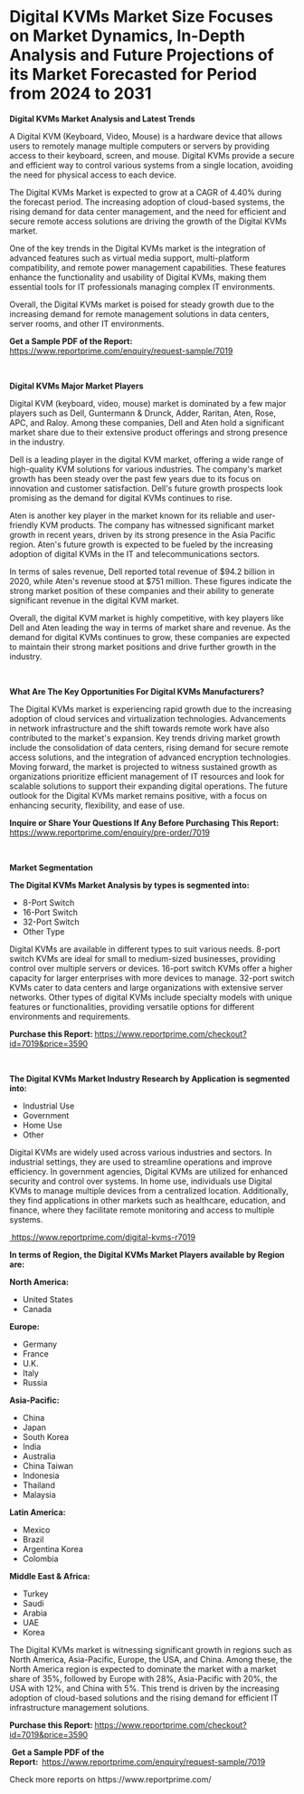 <p><h1>Digital KVMs Market Size Focuses on Market Dynamics, In-Depth Analysis and Future Projections of its Market Forecasted for Period from 2024 to 2031</h1></p><p><strong>Digital KVMs Market Analysis and Latest Trends</strong></p>
<p><p>A Digital KVM (Keyboard, Video, Mouse) is a hardware device that allows users to remotely manage multiple computers or servers by providing access to their keyboard, screen, and mouse. Digital KVMs provide a secure and efficient way to control various systems from a single location, avoiding the need for physical access to each device.</p><p>The Digital KVMs Market is expected to grow at a CAGR of 4.40% during the forecast period. The increasing adoption of cloud-based systems, the rising demand for data center management, and the need for efficient and secure remote access solutions are driving the growth of the Digital KVMs market.</p><p>One of the key trends in the Digital KVMs market is the integration of advanced features such as virtual media support, multi-platform compatibility, and remote power management capabilities. These features enhance the functionality and usability of Digital KVMs, making them essential tools for IT professionals managing complex IT environments.</p><p>Overall, the Digital KVMs market is poised for steady growth due to the increasing demand for remote management solutions in data centers, server rooms, and other IT environments.</p></p>
<p><strong>Get a Sample PDF of the Report:&nbsp;</strong> <a href="https://www.reportprime.com/enquiry/request-sample/7019">https://www.reportprime.com/enquiry/request-sample/7019</a></p>
<p>&nbsp;</p>
<p><strong>Digital KVMs Major Market Players</strong></p>
<p><p>Digital KVM (keyboard, video, mouse) market is dominated by a few major players such as Dell, Guntermann & Drunck, Adder, Raritan, Aten, Rose, APC, and Raloy. Among these companies, Dell and Aten hold a significant market share due to their extensive product offerings and strong presence in the industry.</p><p>Dell is a leading player in the digital KVM market, offering a wide range of high-quality KVM solutions for various industries. The company's market growth has been steady over the past few years due to its focus on innovation and customer satisfaction. Dell's future growth prospects look promising as the demand for digital KVMs continues to rise.</p><p>Aten is another key player in the market known for its reliable and user-friendly KVM products. The company has witnessed significant market growth in recent years, driven by its strong presence in the Asia Pacific region. Aten's future growth is expected to be fueled by the increasing adoption of digital KVMs in the IT and telecommunications sectors.</p><p>In terms of sales revenue, Dell reported total revenue of $94.2 billion in 2020, while Aten's revenue stood at $751 million. These figures indicate the strong market position of these companies and their ability to generate significant revenue in the digital KVM market.</p><p>Overall, the digital KVM market is highly competitive, with key players like Dell and Aten leading the way in terms of market share and revenue. As the demand for digital KVMs continues to grow, these companies are expected to maintain their strong market positions and drive further growth in the industry.</p></p>
<p>&nbsp;</p>
<p><strong>What Are The Key Opportunities For Digital KVMs Manufacturers?</strong></p>
<p><p>The Digital KVMs market is experiencing rapid growth due to the increasing adoption of cloud services and virtualization technologies. Advancements in network infrastructure and the shift towards remote work have also contributed to the market's expansion. Key trends driving market growth include the consolidation of data centers, rising demand for secure remote access solutions, and the integration of advanced encryption technologies. Moving forward, the market is projected to witness sustained growth as organizations prioritize efficient management of IT resources and look for scalable solutions to support their expanding digital operations. The future outlook for the Digital KVMs market remains positive, with a focus on enhancing security, flexibility, and ease of use.</p></p>
<p><strong>Inquire or Share Your Questions If Any Before Purchasing This Report:</strong> <a href="https://www.reportprime.com/enquiry/pre-order/7019">https://www.reportprime.com/enquiry/pre-order/7019</a></p>
<p>&nbsp;</p>
<p><strong>Market Segmentation</strong></p>
<p><strong>The Digital KVMs Market Analysis by types is segmented into:</strong></p>
<p><ul><li>8-Port Switch</li><li>16-Port Switch</li><li>32-Port Switch</li><li>Other Type</li></ul></p>
<p><p>Digital KVMs are available in different types to suit various needs. 8-port switch KVMs are ideal for small to medium-sized businesses, providing control over multiple servers or devices. 16-port switch KVMs offer a higher capacity for larger enterprises with more devices to manage. 32-port switch KVMs cater to data centers and large organizations with extensive server networks. Other types of digital KVMs include specialty models with unique features or functionalities, providing versatile options for different environments and requirements.</p></p>
<p><strong>Purchase this Report:&nbsp;</strong><a href="https://www.reportprime.com/checkout?id=7019&price=3590">https://www.reportprime.com/checkout?id=7019&price=3590</a></p>
<p>&nbsp;</p>
<p><strong>The Digital KVMs Market Industry Research by Application is segmented into:</strong></p>
<p><ul><li>Industrial Use</li><li>Government</li><li>Home Use</li><li>Other</li></ul></p>
<p><p>Digital KVMs are widely used across various industries and sectors. In industrial settings, they are used to streamline operations and improve efficiency. In government agencies, Digital KVMs are utilized for enhanced security and control over systems. In home use, individuals use Digital KVMs to manage multiple devices from a centralized location. Additionally, they find applications in other markets such as healthcare, education, and finance, where they facilitate remote monitoring and access to multiple systems.</p></p>
<p><a href="https://www.reportprime.com/digital-kvms-r7019">&nbsp;https://www.reportprime.com/digital-kvms-r7019</a></p>
<p><strong>In terms of Region, the Digital KVMs Market Players available by Region are:</strong></p>
<p>
    <p> <strong> North America: </strong>
        <ul>
            <li>United States</li>
            <li>Canada</li>
        </ul>
        </p> 
    <p> <strong> Europe: </strong>
        <ul>
            <li>Germany</li>
            <li>France</li>
            <li>U.K.</li>
            <li>Italy</li>
            <li>Russia</li>
        </ul>
        </p> 
    <p> <strong> Asia-Pacific: </strong>
        <ul>
            <li>China</li>
            <li>Japan</li>
            <li>South Korea</li>
            <li>India</li>
            <li>Australia</li>
            <li>China Taiwan</li>
            <li>Indonesia</li>
            <li>Thailand</li>
            <li>Malaysia</li>
        </ul>
        </p> 
    <p> <strong> Latin America: </strong>
        <ul>
            <li>Mexico</li>
            <li>Brazil</li>
            <li>Argentina Korea</li>
            <li>Colombia</li>
        </ul>
        </p> 
    <p> <strong> Middle East & Africa: </strong>
        <ul>
            <li>Turkey</li>
            <li>Saudi</li>
            <li>Arabia</li>
            <li>UAE</li>
            <li>Korea</li>
        </ul>
    </p>
    </p>
<p><p>The Digital KVMs market is witnessing significant growth in regions such as North America, Asia-Pacific, Europe, the USA, and China. Among these, the North America region is expected to dominate the market with a market share of 35%, followed by Europe with 28%, Asia-Pacific with 20%, the USA with 12%, and China with 5%. This trend is driven by the increasing adoption of cloud-based solutions and the rising demand for efficient IT infrastructure management solutions.</p></p>
<p><strong>Purchase this Report: </strong><a href="https://www.reportprime.com/checkout?id=7019&price=3590">https://www.reportprime.com/checkout?id=7019&price=3590</a></p>
<p>&nbsp;<strong>Get a Sample PDF of the Report:&nbsp;&nbsp;</strong><a href="https://www.reportprime.com/enquiry/request-sample/7019">https://www.reportprime.com/enquiry/request-sample/7019</a></p>
<p><strong></strong></p>
<p>Check more reports on https://www.reportprime.com/</p>